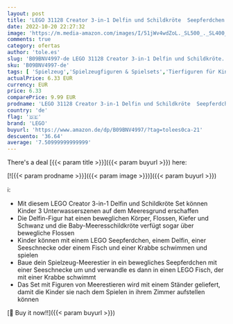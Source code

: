 ```yaml
---
layout: post
title: 'LEGO 31128 Creator 3-in-1 Delfin und Schildkröte  Seepferdchen  Fisch  Figuren von Meerestieren  Spielzeug zum Bauen'
date: 2022-10-20 22:27:32
image: 'https://m.media-amazon.com/images/I/51jWv4wdZoL._SL500_._SL400_.jpg'
comments: true
category: ofertas
author: 'tole.es'
slug: 'B09BNV4997-de LEGO 31128 Creator 3-in-1 Delfin und Schildkröte...'
sku: 'B09BNV4997-de'
tags: [ 'Spielzeug','Spielzeugfiguren & Spielsets','Tierfiguren für Kinder','lego','🇩🇪', ]
actualPrice: 6.33 EUR
currency: EUR
price: 6.33
comparePrice: 9.99 EUR
prodname: 'LEGO 31128 Creator 3-in-1 Delfin und Schildkröte  Seepferdchen  Fisch  Figuren von Meerestieren  Spielzeug zum Bauen'
country: 'de'
flag: '🇩🇪'
brand: 'LEGO'
buyurl: 'https://www.amazon.de/dp/B09BNV4997/?tag=tolees0ca-21'
descuento: '36.64'
average: '7.50999999999999'
---
```


There's a deal [{{< param title >}}]({{< param buyurl >}})  here:

[![{{< param prodname >}}]({{< param image >}})]({{< param buyurl >}})

ℹ️:

- Mit diesem LEGO Creator 3-in-1 Delfin und Schildkröte Set können Kinder 3 Unterwasserszenen auf dem Meeresgrund erschaffen
- Die Delfin-Figur hat einen beweglichen Körper, Flossen, Kiefer und Schwanz und die Baby-Meeresschildkröte verfügt sogar über bewegliche Flossen
- Kinder können mit einem LEGO Seepferdchen, einem Delfin, einer Seeschnecke oder einem Fisch und einer Krabbe schwimmen und spielen
- Baue dein Spielzeug-Meerestier in ein bewegliches Seepferdchen mit einer Seeschnecke um und verwandle es dann in einen LEGO Fisch, der mit einer Krabbe schwimmt
- Das Set mit Figuren von Meerestieren wird mit einem Ständer geliefert, damit die Kinder sie nach dem Spielen in ihrem Zimmer aufstellen können

[🛒 Buy it now!!]({{< param buyurl >}})
